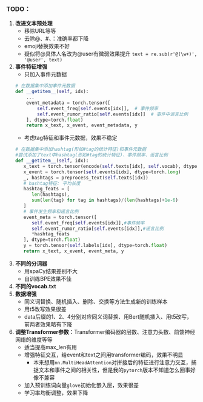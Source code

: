 ### TODO：
1. **改进文本预处理**
   - 移除URL等等
   - 去除@、#、：准确率都下降
   - emoji替换效果不好
   - 疑似将@具体人名改为@user有微弱效果提升  `text = re.sub(r'@(\w+)', '@user', text)`
2. **事件特征增强**
   - 只加入事件元数据
   ```python
   # 在数据集中添加事件元数据
   def __getitem__(self, idx):
       ...
       event_metadata = torch.tensor([
           self.event_freq[self.events[idx]],  # 事件频率
           self.event_rumor_ratio[self.events[idx]]  # 事件中谣言比例
       ], dtype=torch.float)
       return x_text, x_event, event_metadata, y
   ```
   - 考虑tag特征和事件元数据，效果不稳定
   ```python
   # 在数据集中添加hashtag(形如#tag的统计特征)和事件元数据
   #尝试添加了text中hashtag(形如#tag的统计特征)、事件频率、谣言比例
   def __getitem__(self, idx):
      x_text = torch.tensor(encode(self.texts[idx], self.vocab), dtype=torch.long)
      x_event = torch.tensor(self.events[idx], dtype=torch.long)
      _, hashtags = preprocess_text(self.texts[idx])
      # hashtag特征: 平均长度
      hashtag_feats = [
         len(hashtags),
         sum(len(tag) for tag in hashtags)/(len(hashtags)+1e-6)
      ]
      # 事件发生频率和谣言比例
      event_meta = torch.tensor([
         self.event_freq[self.events[idx]],#事件频率
         self.event_rumor_ratio[self.events[idx]],#谣言比例
         *hashtag_feats
      ], dtype=torch.float)
      y = torch.tensor(self.labels[idx], dtype=torch.float)
      return x_text, x_event, event_meta, y
   ```
3. **不同的分词器**
   - 用spaCy结果差别不大
   - 自训练BPE效果不佳
4. **不同的vocab.txt**
5. **数据增强**
   - 同义词替换、随机插入、删除、交换等方法生成新的训练样本
   - 用t5改写效果很差
   - data后缀的1、2、4分别对应同义词替换、用Bert随机插入、用t5改写，前两者效果略有下降
6. **调整Transformer参数**：Transformer编码器的层数、注意力头数、前馈神经网络的维度等等
   - 适当提高max_len有用
   - 增强特征交互，给event和text之间用transformer编码，效果不明显
     - 本来想用`nn.MultiHeadAttention`对拼接后的特征进行注意力交互，捕捉文本和事件之间的相关性，但是我的`pytorch`版本不知道怎么回事好像不兼容
   - 加入预训练词向量`glove`初始化嵌入层，效果很差
   - 学习率均衡调整，效果下降
